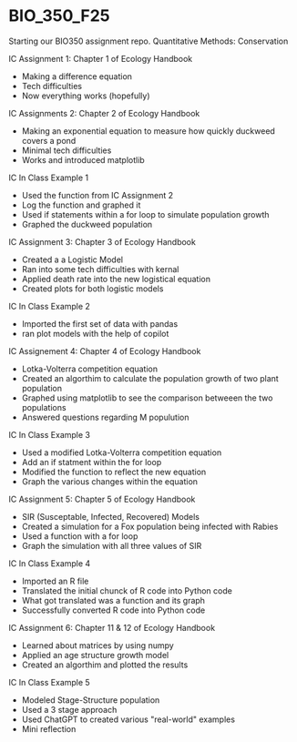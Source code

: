 # BIO_350_F25
Starting our BIO350 assignment repo.
Quantitative Methods: Conservation

IC Assignment 1: Chapter 1 of Ecology Handbook
- Making a difference equation
- Tech difficulties
- Now everything works (hopefully)

IC Assignments 2: Chapter 2 of Ecology Handbook
- Making an exponential equation to measure how quickly duckweed covers a pond
- Minimal tech difficulties
- Works and introduced matplotlib

IC In Class Example 1
- Used the function from IC Assignment 2
- Log the function and graphed it
- Used if statements within a for loop to simulate population growth
- Graphed the duckweed population

IC Assignment 3: Chapter 3 of Ecology Handbook
- Created a a Logistic  Model
- Ran into some tech difficulties with kernal 
- Applied death rate into the new logistical equation
- Created plots for both logistic models

IC In Class Example 2
- Imported the first set of data with pandas
- ran plot models with the help of copilot

IC Assignement 4: Chapter 4 of Ecology Handbook
- Lotka-Volterra competition equation 
- Created an algorthim to calculate the population growth of two plant population
- Graphed using matplotlib to see the comparison betweeen the two populations
- Answered questions regarding M populution

IC In Class Example 3
- Used a modified Lotka-Volterra competition equation
- Add an if statment within the for loop
- Modified the function to reflect the new equation
- Graph the various changes within the equation

IC Assignment 5: Chapter 5 of Ecology Handbook
- SIR (Susceptable, Infected, Recovered) Models
- Created a simulation for a Fox population being infected with Rabies
- Used a function with a for loop 
- Graph the simulation with all three values of SIR

IC In Class Example 4
- Imported an R file
- Translated the initial chunck of R code into Python code
- What got translated was a function and its graph
- Successfully converted R code into Python code

IC Assignment 6: Chapter 11 & 12 of Ecology Handbook
- Learned about matrices by using numpy
- Applied an age structure growth model
- Created an algorthim and plotted the results

IC In Class Example 5
- Modeled Stage-Structure population
- Used a 3 stage approach
- Used ChatGPT to created various "real-world" examples 
- Mini reflection
